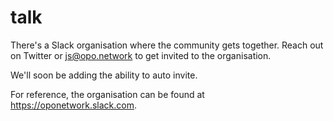 # talk

There's a Slack organisation where the community gets together. Reach out on Twitter or js@opo.network to get invited to the organisation.

We'll soon be adding the ability to auto invite.

For reference, the organisation can be found at https://oponetwork.slack.com.
